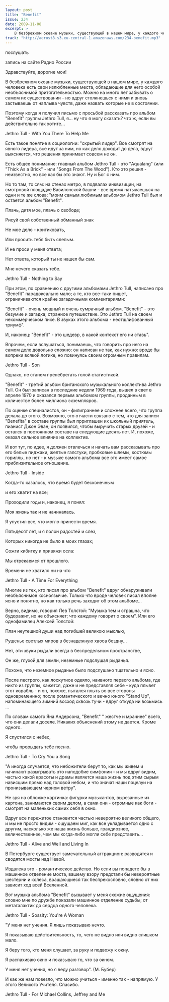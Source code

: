 ```yaml
---
layout: post
title: "Benefit"
issue: 234
date: 2009-11-08
excerpt: >
    В безбрежном океане музыки, существующей в нашем мире, у каждого человека есть свои излюбленные места, обладающие для него особой необъяснимой притягательностью. Можно на много лет забывать о самом их существовании - но вдруг столкнешься с ними и вновь застываешь от наплыва чувств, даже назвать которые не в состоянии.
track: "http://aerost8.s3.eu-central-1.amazonaws.com/234-benefit.mp3"
---
```


послушать

запись на сайте Радио России

Здравствуйте, дорогие мои!

В безбрежном океане музыки, существующей в нашем мире, у каждого человека есть свои излюбленные места, обладающие для него особой необъяснимой притягательностью. Можно на много лет забывать о самом их существовании - но вдруг столкнешься с ними и вновь застываешь от наплыва чувств, даже назвать которые не в состоянии.

Поэтому когда я получил письмо с просьбой рассказать про альбом "Benefit" группы Jethro Tull, я... ну что я могу сказать? что ж, если вы действительно так хотите...

Jethro Tull - With You There To Help Me

Есть такое понятие в социологии: "скрытый лидер". Все смотрят на явного лидера, все идут за ним, но как дело доходит до дела, вдруг выясняется, что решения принимает совсем не он.

Есть общее понимание: главный альбом Jethro Tull - это "Aqualang" (или "Thick As a Brick" - или "Songs From The Wood"). Кто это решил - неизвестно, но все как бы это знают. Ну и Бог с ним.

Но то там, то сям: на стенах метро, в подвалах инквизиции, на смотровой площадке Вавилонской башни - все время натыкаешься на одни и те же слова: "моим самым любимым альбомом Jethro Tull был и остается альбом "Benefit".

Плачь, дитя мое, плачь о свободе;

Рисуй свой собственный обманный знак

Не мое дело - критиковать,

Или просить тебя быть слепым.

И не проси у меня ответа;

Нет ответа, который ты не нашел бы сам.

Мне нечего сказать тебе.

Jethro Tull - Nothing to Say

При этом, по сравнению с другими альбомами Jethro Tull, написано про "Benefit" парадоксально мало; а те, кто все-таки пишет, ограничиваются крайне загадочными комментариями:

"Benefit" - очень мощный и очень сумрачный альбом. "Benefit" - это безумие и загадка; странное путешествие. Это Jethro Tull на своем некоммерческом пике. В звуках этого альбома - неотшлифованный триумф".

И, наконец: "Benefit" - это шедевр, в какой контекст его ни ставь".

Впрочем, если вслушаться, понимаешь, что говорить про него на самом деле довольно сложно: он написан не так, как нужно: вроде бы вопреки всякой логике, но повинуясь своим огромным правилам.

Jethro Tull - Son

Однако, не станем пренебрегать голой статистикой.

"Benefit" - третий альбом британского музыкального коллектива Jethro Tull. Он был записан в последние недели 1969 года, вышел в свет в апреле 1970 и оказался первым альбомом группы, проданным в количестве более миллиона экземпляров.

По оценке специалистов, он - филиграннее и сложнее всего, что группа делала до этого. Возможно, это отчасти связано с тем, что для записи "Benefitа" в составе группы был прриглашен их школьный приятель, пианист Джон Эван; он появился, чтобы выручить старых друзей - и остался в постоянном составе на следующие десять лет. И, похоже, оказал сильное влияние на коллектив.

И вот тут, по идее, я должен отвлечься и начать вам рассказывать про его белые пиджаки, желтые галстуки, пробковые шлемы, костюмы гориллы, но нет - к музыке самого альбома все это имеет самое приблизительное отношение.

Jethro Tull - Inside

Когда-то казалось, что время будет бесконечным

и его хватит на все;

Проходили годы и, наконец, я понял:

Моя жизнь так и не начиналась.

Я упустил все, что могло принести время.

Пятьдесят лет, и я полон радостей и слез,

Которых никогда не было в моих глазах;

Сожги кибитку и привяжи осла:

Мы отрекаемся от прошлого.

Времени не хватило ни на что

Jethro Tull - A Time For Everything

Многие из тех, кто писал про альбом "Benefit" вдруг обнаруживали необъяснимое косноязычие. Только что вроде человек писал вполне ясно и понятно, но как только речь заходит об этом альбоме...

Верно, видимо, говорил Лев Толстой: "Музыка тем и страшна, что будоражит, но не объясняет; что каждому говорит о своем". Или его однофамилец Алексей Толстой:

Плач неутешной души над погибшей великою мыслью,

Рушенье светлых миров в безнадежную хаоса бездну...

Нет, эти звуки рыдали всегда в беспредельном пространстве,

Он же, глухой для земли, неземные подслушал рыданья.

Похоже, что неземное рыданье было подслушано тщательно и ясно.

После пестрого, как лоскутное одеяло, наивного первого альбома, где никто из группы, кажется, даже и не представлял себе - куда плывет этот корабль - и он, похоже, пытался плыть во все стороны одновременнно; после романтического и вечно юного "Stand Up", напоминающего зимний восход сквозь тучи - вдруг откуда ни возьмись ...

По словам самого Яна Андерсона, "Benefit" " жестче и мрачнее" всего, что они делали доселе. Никаких объяснений этому не дается. Кроме одного.

Я спустился с небес,

чтобы прорыдать тебе песню.

Jethro Tull - To Cry You a Song

"А иногда случается, что небожители берут то, как мы живем и начинают разыгрывать это наподобие симфонии - и мы вдруг видим, частью какой красоты и драмы является наша жизнь под этим сырым нависшим прямо над головой небом, и что значат наши поцелуи на пронизывающем черном ветру".

Не зря на обложке картинка: фигурки музыкантов, вырезанные из картона, занимаются своим делом, а сами они - огромные как боги - смотрят на маленьких самих себя в окно.

Вдруг все пережитое становится частью невероятно великого общего, и мы не просто видим - ощущаем миг, как все укладывается одно с другим, насколько же наша жизнь больше, грандиознее, величественнее, чем мы когда-либо могли себе представить...

Jethro Tull - Alive and Well and Living In

В Петербурге существует замечательный аттракцион: разводятся и сводятся мосты над Невой.

Издалека это - романтическое действо. Но если вы попадете бы в машинное отделение моста, вашему взору предстали бы невероятные шестерни и колеса, вращающиеся так беспрекословно, словно от них зависит ход всей Вселенной.

Вот музыка альбома "Benefit" вызывает у меня схожие ощущения: словно мне по дружбе показали машинное отделение судьбы; от метагалактик до сердца одного человека.

Jethro Tull - Sossity: You're A Woman

"У меня нет учения. Я лишь показываю нечто.

Я показываю действительность, то, чего не видно или видно слишком мало.

Я беру того, кто меня слушает, за руку и подвожу к окну.

Я распахиваю окно и показываю то, что за окном.

У меня нет учения, но я веду разговор". (М. Бубер)

И как же нам повезло, что можно учиться - именно так - напрямую. У этого Великого Учителя. Спасибо.

Jethro Tull - For Michael Collins, Jeffrey and Me
